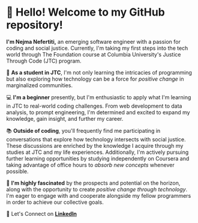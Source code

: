 </head>
<body>
    <div>
        <h1>👋 <strong>Hello! Welcome to my GitHub repository!</strong></h1>
        <p><strong>I'm Nejma Nefertiti,</strong> an emerging software engineer with a passion for coding and social justice. Currently, I'm taking my first steps into the tech world through The Foundation course at Columbia University's Justice Through Code (JTC) program.</p>
        <p>🌱 <strong>As a student in JTC</strong>, I'm not only learning the intricacies of programming but also exploring how technology can be a force for <em>positive change</em> in marginalized communities.</p>
        <p>💻 <strong>I'm a beginner</strong> presently, but I'm enthusiastic to apply what I'm learning in JTC to real-world coding challenges. From web development to data analysis, to prompt engineering, I'm determined and excited to expand my knowledge, gain insight, and further my career.</p>
        <p>📚 <strong>Outside of coding</strong>, you'll frequently find me participating in conversations that explore how technology intersects with social justice. These discussions are enriched by the knowledge I acquire through my studies at JTC and my life experiences. Additionally, I'm actively pursuing further learning opportunities by studying independently on Coursera and taking advantage of office hours to <em>absorb new concepts</em> whenever possible.</p>
        <p>🚀 <strong>I'm highly fascinated</strong> by the prospects and potential on the horizon, along with the opportunity to create <em>positive change through technology</em>. I'm eager to engage with and cooperate alongside my fellow programmers in order to achieve our collective goals.</p>
        <p>🔗 Let's Connect on <a href="https://www.linkedin.com/in/nejma-nefertiti"><strong>LinkedIn</strong></a></p>
    </div>
</body>
</html>

